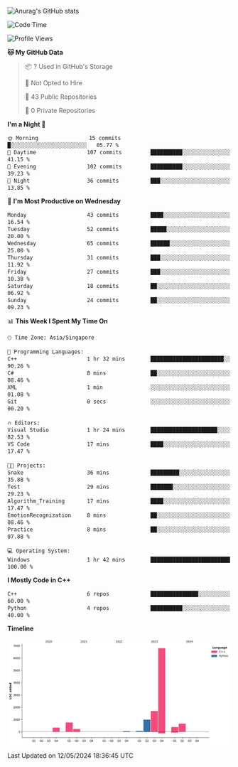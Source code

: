 ![Anurag's GitHub stats](https://github-readme-stats.vercel.app/api?username=OnePointFive99&show_icons=true&theme=transparent)

<!--START_SECTION:waka-->
![Code Time](http://img.shields.io/badge/Code%20Time-92%20hrs%2015%20mins-blue)

![Profile Views](http://img.shields.io/badge/Profile%20Views-0-blue)

**🐱 My GitHub Data** 

> 📦 ? Used in GitHub's Storage 
 > 
> 🚫 Not Opted to Hire
 > 
> 📜 43 Public Repositories 
 > 
> 🔑 0 Private Repositories 
 > 
**I'm a Night 🦉** 

```text
🌞 Morning                15 commits          █░░░░░░░░░░░░░░░░░░░░░░░░   05.77 % 
🌆 Daytime                107 commits         ██████████░░░░░░░░░░░░░░░   41.15 % 
🌃 Evening                102 commits         ██████████░░░░░░░░░░░░░░░   39.23 % 
🌙 Night                  36 commits          ███░░░░░░░░░░░░░░░░░░░░░░   13.85 % 
```
📅 **I'm Most Productive on Wednesday** 

```text
Monday                   43 commits          ████░░░░░░░░░░░░░░░░░░░░░   16.54 % 
Tuesday                  52 commits          █████░░░░░░░░░░░░░░░░░░░░   20.00 % 
Wednesday                65 commits          ██████░░░░░░░░░░░░░░░░░░░   25.00 % 
Thursday                 31 commits          ███░░░░░░░░░░░░░░░░░░░░░░   11.92 % 
Friday                   27 commits          ███░░░░░░░░░░░░░░░░░░░░░░   10.38 % 
Saturday                 18 commits          ██░░░░░░░░░░░░░░░░░░░░░░░   06.92 % 
Sunday                   24 commits          ██░░░░░░░░░░░░░░░░░░░░░░░   09.23 % 
```


📊 **This Week I Spent My Time On** 

```text
🕑︎ Time Zone: Asia/Singapore

💬 Programming Languages: 
C++                      1 hr 32 mins        ███████████████████████░░   90.26 % 
C#                       8 mins              ██░░░░░░░░░░░░░░░░░░░░░░░   08.46 % 
XML                      1 min               ░░░░░░░░░░░░░░░░░░░░░░░░░   01.08 % 
Git                      0 secs              ░░░░░░░░░░░░░░░░░░░░░░░░░   00.20 % 

🔥 Editors: 
Visual Studio            1 hr 24 mins        █████████████████████░░░░   82.53 % 
VS Code                  17 mins             ████░░░░░░░░░░░░░░░░░░░░░   17.47 % 

🐱‍💻 Projects: 
Snake                    36 mins             █████████░░░░░░░░░░░░░░░░   35.88 % 
Test                     29 mins             ███████░░░░░░░░░░░░░░░░░░   29.23 % 
Algorithm_Training       17 mins             ████░░░░░░░░░░░░░░░░░░░░░   17.47 % 
EmotionRecognization     8 mins              ██░░░░░░░░░░░░░░░░░░░░░░░   08.46 % 
Practice                 8 mins              ██░░░░░░░░░░░░░░░░░░░░░░░   07.88 % 

💻 Operating System: 
Windows                  1 hr 42 mins        █████████████████████████   100.00 % 
```

**I Mostly Code in C++** 

```text
C++                      6 repos             ███████████████░░░░░░░░░░   60.00 % 
Python                   4 repos             ██████████░░░░░░░░░░░░░░░   40.00 % 
```



**Timeline**

![Lines of Code chart](https://raw.githubusercontent.com/OnePointFive99/OnePointFive99/main/assets/bar_graph.png)


 Last Updated on 12/05/2024 18:36:45 UTC
<!--END_SECTION:waka-->

  

